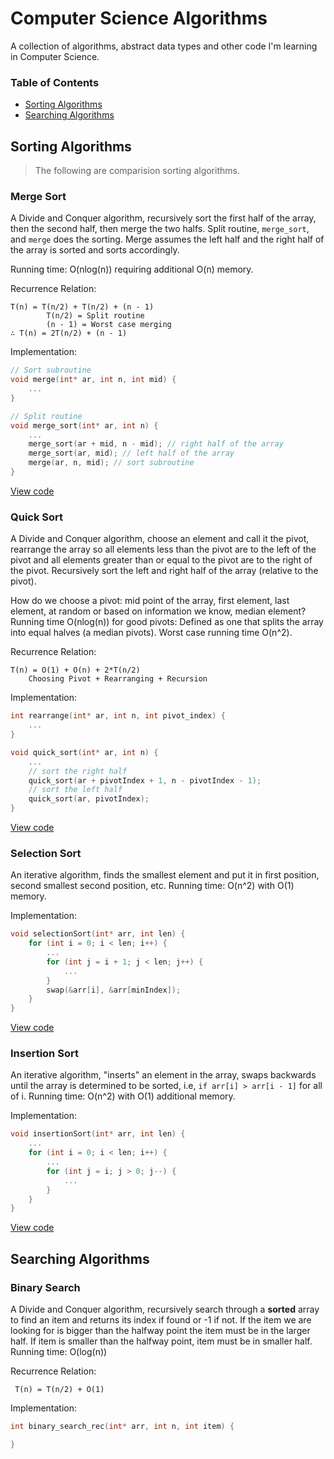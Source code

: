 # Computer Science Algorithms 
A collection of algorithms, abstract data types and other code I'm learning in Computer Science.

### Table of Contents 
* [Sorting Algorithms](#Sorting-Algorithms)
* [Searching Algorithms](#Searching-Algorithms)

## Sorting Algorithms
> The following are comparision sorting algorithms.

### Merge Sort
A Divide and Conquer algorithm, recursively sort the first half of the array, then the second half, then merge the two halfs.
Split routine, `merge_sort`, and `merge` does the sorting. Merge assumes the left half and the right half of the array is sorted and sorts accordingly. 

Running time: O(nlog(n)) requiring additional O(n) memory.

Recurrence Relation:
```
T(n) = T(n/2) + T(n/2) + (n - 1)
        T(n/2) = Split routine
        (n - 1) = Worst case merging
∴ T(n) = 2T(n/2) + (n - 1)
```

Implementation:
```c
// Sort subroutine
void merge(int* ar, int n, int mid) {
    ...
}

// Split routine
void merge_sort(int* ar, int n) {
    ...
    merge_sort(ar + mid, n - mid); // right half of the array
    merge_sort(ar, mid); // left half of the array
    merge(ar, n, mid); // sort subroutine
}

```

[View code](../main/Sorting/mergeSort.c)

### Quick Sort
A Divide and Conquer algorithm, choose an element and call it the pivot, rearrange the array so all elements less than the pivot are to the left of the pivot and all elements greater than or equal to the pivot are to the right of the pivot. Recursively sort the left and right half of the array (relative to the pivot). 

How do we choose a pivot: mid point of the array, first element, last element, at random or based on information we know, median element? Running time O(nlog(n)) for good pivots: Defined as one that splits the array into equal halves (a median pivots). Worst case running time O(n^2).

Recurrence Relation:
```    
T(n) = O(1) + O(n) + 2*T(n/2)
    Choosing Pivot + Rearranging + Recursion
```

Implementation:
```c
int rearrange(int* ar, int n, int pivot_index) {
    ...
}

void quick_sort(int* ar, int n) {
    ...
    // sort the right half
    quick_sort(ar + pivotIndex + 1, n - pivotIndex - 1);
    // sort the left half
    quick_sort(ar, pivotIndex); 
}
```

[View code](../main/Sorting/quickSort.c)

### Selection Sort
An iterative algorithm, finds the smallest element and put it in first position, second smallest second position, etc. Running time: O(n^2) with O(1) memory. 

Implementation: 
```c
void selectionSort(int* arr, int len) {
    for (int i = 0; i < len; i++) {
        ...
        for (int j = i + 1; j < len; j++) {
            ...
        }
        swap(&arr[i], &arr[minIndex]);
    }
}
```

[View code](../main/Sorting/selectionSort.c)

### Insertion Sort
An iterative algorithm, "inserts" an element in the array, swaps backwards until the array is determined to be sorted, i.e, `if arr[i] > arr[i - 1]` for all of i. Running time: O(n^2) with O(1) additional memory.

Implementation: 
```c
void insertionSort(int* arr, int len) {
    ...
    for (int i = 0; i < len; i++) {
        ...
        for (int j = i; j > 0; j--) {
            ...
        }
    }
}
```

[View code](../main/Sorting/insertionSort.c)


## Searching Algorithms

### Binary Search
A Divide and Conquer algorithm, recursively search through a **sorted** array to find an item and returns its index if found or -1 if not. If the item we are looking for is bigger than the halfway point the item must be in the larger half. If item is smaller than the halfway point, item must be in smaller half. Running time: O(log(n))

Recurrence Relation: 
```
 T(n) = T(n/2) + O(1)
```

Implementation: 
```c
int binary_search_rec(int* arr, int n, int item) {

}
```